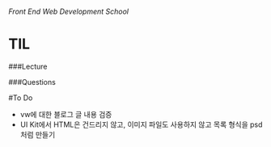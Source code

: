 ###### Front End Web Development School

# TIL

###Lecture

###Questions

#To Do
- vw에 대한 블로그 글 내용 검증
- UI Kit에서 HTML은 건드리지 않고, 이미지 파일도 사용하지 않고 목록 형식을 psd처럼 만들기